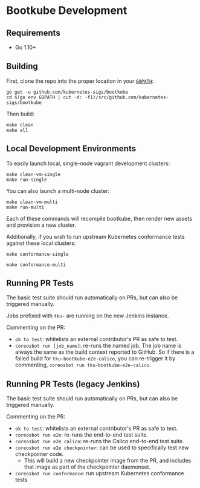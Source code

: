 # Bootkube Development

## Requirements

* Go 1.10+

## Building

First, clone the repo into the proper location in your [`GOPATH`][GOPATH]:

```
go get -u github.com/kubernetes-sigs/bootkube
cd $(go env GOPATH | cut -d: -f1)/src/github.com/kubernetes-sigs/bootkube
```

Then build:

```
make clean
make all
```

## Local Development Environments

To easily launch local, single-node vagrant development clusters:

```
make clean-vm-single
make run-single
```

You can also launch a multi-node cluster:

```
make clean-vm-multi
make run-multi
```

Each of these commands will recompile bootkube, then render new assets and provision a new cluster.

Additionally, if you wish to run upstream Kubernetes conformance tests against these local clusters:

```
make conformance-single
```

```
make conformance-multi
```


## Running PR Tests

The basic test suite should run automatically on PRs, but can also be triggered manually.

Jobs prefixed with `tku-` are running on the new Jenkins instance.

Commenting on the PR:

-   `ok to test`: whitelists an external contributor's PR as safe to test.
-   `coreosbot run [job_name]`: re-runs the named job. The job name is always the same as the build context reported to GitHub. So if there is a failed build for `tku-bootkube-e2e-calico`, you can re-trigger it by commenting, `coreosbot run tku-bootkube-e2e-calico`.


## Running PR Tests (legacy Jenkins)

The basic test suite should run automatically on PRs, but can also be triggered manually.

Commenting on the PR:

* `ok to test`: whitelists an external contributor's PR as safe to test.
* `coreosbot run e2e`: re-runs the end-to-end test suite.
* `coreosbot run e2e calico`: re-runs the Calico end-to-end test suite.
* `coreosbot run e2e checkpointer`: can be used to specifically test new checkpointer code.
    * This will build a new checkpointer image from the PR, and includes that image as part of the checkpointer daemonset.
* `coreosbot run conformance`: run upstream Kubernetes conformance tests

[GOPATH]: https://golang.org/cmd/go/#hdr-GOPATH_environment_variable
